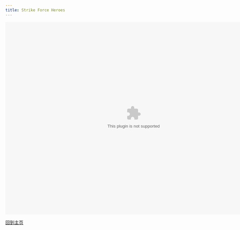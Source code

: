 ```yaml
---
title: Strike Force Heroes
---
```

<embed src="strikeforceheroes.swf" width="800" height="600"></embed>

[回到主页](/)
